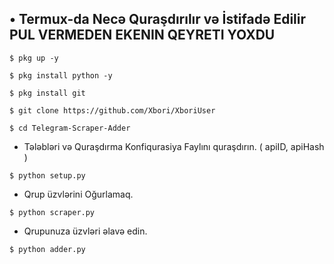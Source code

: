 

## • Termux-da Necə Quraşdırılır və İstifadə Edilir PUL VERMEDEN EKENIN QEYRETI YOXDU

`$ pkg up -y`

`$ pkg install python -y`

`$ pkg install git`

`$ git clone https://github.com/Xbori/XboriUser`

`$ cd Telegram-Scraper-Adder`

* Tələbləri və Quraşdırma Konfiqurasiya Faylını quraşdırın. ( apiID, apiHash )

`$ python setup.py`

* Qrup üzvlərini Oğurlamaq.

`$ python scraper.py`

* Qrupunuza üzvləri əlavə edin.

`$ python adder.py`
